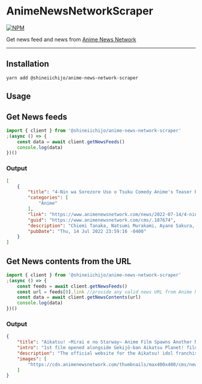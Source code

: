 # AnimeNewsNetworkScraper

[![NPM](https://img.shields.io/badge/Available%20On-NPM-lightgrey.svg?logo=npm&logoColor=339933&labelColor=white&style=flat-square)](https://www.npmjs.com/package/@shineiichijo/anime-news-network-scraper)

Get news feed and news from [Anime News Network](https://www.animenewsnetwork.com/)

---

## Installation
```
yarn add @shineiichijo/anime-news-network-scraper
```

## Usage
## Get News feeds
```ts
import { client } from '@shineiichijo/anime-news-network-scraper'
;(async () => {
    const data = await client.getNewsFeeds()
    console.log(data)
})()
```
### Output
```JSON
[
    {
        "title": "4-Nin wa Sorezore Uso o Tsuku Comedy Anime's Teaser Reveals Cast, Staff, October Debut",
        "categories": [
            "Anime"
        ],
        "link": "https://www.animenewsnetwork.com/news/2022-07-14/4-nin-wa-sorezore-uso-o-tsuku-comedy-anime-teaser-reveals-cast-staff-october-debut/.187674",
        "guid": "https://www.animenewsnetwork.com/cms/.187674",
        "description": "Chiemi Tanaka, Natsumi Murakami, Ayane Sakura, Megumi Han star as schoolgirls with double life",
        "pubDate": "Thu, 14 Jul 2022 23:59:16 -0400"
    }
]
```

## Get News contents from the URL

```ts
import { client } from '@shineiichijo/anime-news-network-scraper'
;(async () => {
    const feeds = await client.getNewsFeeds()
    const url = feeds[0].link //provide any valid news URL from Anime News Network to scrap
    const data = await client.getNewsContents(url)
    console.log(data)
})()
```

### Output
```JSON
{
    "title": "Aikatsu! ~Mirai e no Starway~ Anime Film Spawns Another New Film in Early 2023",
    "intro": "1st film opened alongside Gekijō-ban Aikatsu Planet! film on Friday",
    "description": "The official website for the Aikatsu! idol franchise announced on Friday that Aikatsu! 10th Story ~Mirai e no Starway~, the franchise's 10th anniversary film that accompanied the opening....",
    "images": [
        "https://cdn.animenewsnetwork.com/thumbnails/max400x400/cms/news.5/184604/202204132125126693.jpg"
    ]
}
```